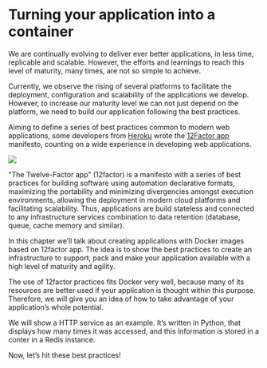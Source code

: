 # Turning your application into a container

We are continually evolving to deliver ever better applications, in less time, replicable and scalable. However, the efforts and learnings to reach this level of maturity, many times, are not so simple to achieve. 

Currently, we observe the rising of several platforms to facilitate the deployment, configuration and scalability of the applications we develop. However, to increase our maturity level we can not just depend on the platform, we need to build our application following the best practices. 

Aiming to define a series of best practices common to modern web applications, some developers from [Heroku](https://www.heroku.com/) wrote the [12Factor app](http://12factor.net/pt_br/) manifesto, counting on a wide experience in developing web applications.  

![](images/12factor.gif)

"The Twelve-Factor app" (12factor) is a manifesto with a series of best practices for building software using automation declarative formats, maximizing the portability and minimizing divergencies amongst execution environments, allowing the deployment in modern cloud platforms and facilitating scalability. Thus, applications are build stateless and connected to any infrastructure services combination to data retention (database, queue, cache memory and similar). 

In this chapter we’ll talk about creating applications with Docker images based on 12factor app. The idea is to show the best practices to create an infrastructure to support, pack and make your application available with a high level of maturity and agility. 

The use of 12factor practices fits Docker very well, because many of its resources are better used if your application is thought within this purpose. Therefore, we will give you an idea of how to take advantage of your application’s whole potential. 

We will show a HTTP service as an example. It’s written in Python, that displays how many times it was accessed, and this information is stored in a conter in a Redis instance. 

Now, let’s hit these best practices!
